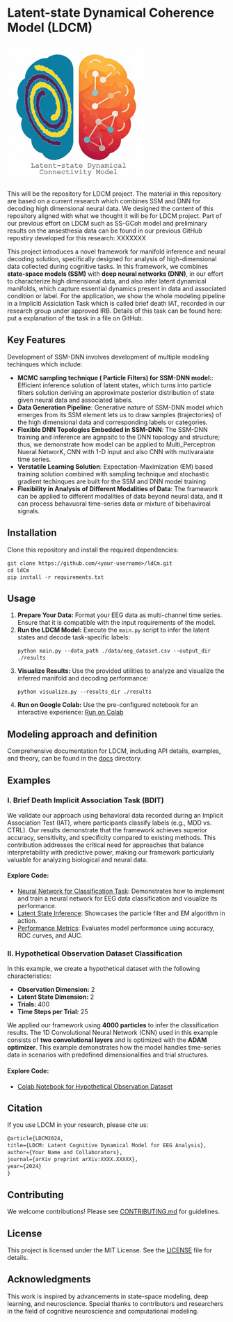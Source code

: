 <h1>Latent-state Dynamical Coherence Model (LDCM)</h1>
<img src="Pictures/Logo_LDCM.png" alt="LCDM Picture" height="320" width="320">
<p>
    This will be the repository for LDCM project. The material in this repository 
    are based on a current research which combines SSM and DNN for 
    decoding high dimensional neural data. We designed the content of this 
    repository aligned with what we thought it will be for LDCM project. Part of 
    our previous effort on LDCM such as SS-GCoh model and preliminary 
    results on the ansesthesia data can be found in our previous GitHub 
    repostiry developed for this research: XXXXXXX
</p>
<p>
    This project introduces a novel 
    framework for manifold inference and neural decoding solution, specifically 
    designed for analysis of high-dimensional data 
    collected during cognitive tasks. In this 
    framework, we combines <strong>state-space models 
    (SSM)</strong> with <strong>deep neural networks (DNN)</strong>, in our effort to characterize 
    high dimensional data, and also infer latent dynamical manifolds, which 
    capture essential dynamics present in data and associated condition or 
    label. For the application, we show the whole modeling pipeline in a 
    Impliciti Assiciation Task which is called brief death IAT, recorded in our 
    research group under approved IRB. Details of this task can be found here: 
    put a explanation of the task in a file on GitHub.
</p>

<h2>Key Features</h2>
<p>Development of SSM-DNN involves development of multiple modeling 
techinques which include:</p>
<ul>
    <li><strong>MCMC sampling technique ( Particle Filters) for SSM-DNN model:</strong>: Efficient inference solution of latent states, which turns into  particle filters solution deriving an approximate posterior distribution of state given neural data and 
associated labels.</li>
    <li><strong>Data Generation Pipeline</strong>: Generative nature of SSM-DNN model which emerges from its SSM 
element lets us to draw samples (trajectories) of the high dimensional 
data and corresponding labels or categories.</li>
    <li><strong>Flexible DNN Topologies Embedded in SSM-DNN</strong>: The SSM-DNN training and 
inference are agnpsitc to the DNN topology and structure; thus, we 
demonstrate how model can be applied to Multi_Perceptron Nueral 
NetworK, CNN with 1-D input and also CNN with mutivaraiate time 
series.</li>
    <li><strong>Verstatile Learning Solution</strong>: Expectation-Maximization (EM) 
based training solution combined with sampling technique and 
stochastic gradient techinques are built for the SSM and DNN model 
training</li>
    <li><strong>Flexibility in Analysis of Different Modalities of Data</strong>: The framework can be applied to different modalities of data 
beyond neural data, and it can process behavuoral time-series data or 
mixture of bibehaviroal signals.</li>
</ul>

<h2>Installation</h2>
<p>Clone this repository and install the required dependencies:</p>
<pre><code>git clone https://github.com/&lt;your-username&gt;/ldCm.git
cd ldCm
pip install -r requirements.txt</code></pre>

<h2>Usage</h2>
<ol>
    <li>
        <strong>Prepare Your Data:</strong> Format your EEG data as multi-channel time series. Ensure that it is 
        compatible with the input requirements of the model.
    </li>
    <li>
        <strong>Run the LDCM Model:</strong> Execute the <code>main.py</code> script to infer the latent states 
        and decode task-specific labels:
        <pre><code>python main.py --data_path ./data/eeg_dataset.csv --output_dir ./results</code></pre>
    </li>
    <li>
        <strong>Visualize Results:</strong> Use the provided utilities to analyze and visualize the inferred manifold 
        and decoding performance:
        <pre><code>python visualize.py --results_dir ./results</code></pre>
    </li>
    <li>
        <strong>Run on Google Colab:</strong> Use the pre-configured notebook for an interactive experience: 
        <a href="https://colab.research.google.com" target="_blank">Run on Colab</a>
    </li>
</ol>

<h2>Modeling approach and definition</h2>
<p>
    Comprehensive documentation for LDCM, including API details, examples, and theory, can be found in the <a href="Docs/">docs</a> directory.
</p>

<h2>Examples</h2>

<article id="example-1">
<h3>I. Brief Death Implicit Association Task (BDIT)</h3>
<p>
  We validate our approach using behavioral data recorded during an Implicit Association Test (IAT),
  where participants classify labels (e.g., MDD vs. CTRL). Our results demonstrate that the framework
  achieves superior accuracy, sensitivity, and specificity compared to existing methods. This contribution
  addresses the critical need for approaches that balance interpretability with predictive power, making our
  framework particularly valuable for analyzing biological and neural data.
</p>
<h4>Explore Code:</h4>
<ul>
    <li><a href="Neural_Network_for_Classification_Task.py">Neural Network for Classification Task</a>: Demonstrates how to implement and train a neural network for EEG data classification and visualize its performance.
    </li>
    <li>
        <a href="LatentStateInference.py">Latent State Inference</a>: Showcases the particle filter and EM algorithm in action.
    </li>
    <li>
        <a href="PerformanceMetrics.py">Performance Metrics</a>: Evaluates model performance using accuracy, ROC curves, and AUC.
    </li>
</ul>
</article>

<article id="example-2">
<h3>II. Hypothetical Observation Dataset Classification</h3>
<p>
  In this example, we create a hypothetical dataset with the following characteristics:
</p>
<ul>
  <li><strong>Observation Dimension:</strong> 2</li>
  <li><strong>Latent State Dimension:</strong> 2</li>
  <li><strong>Trials:</strong> 400</li>
  <li><strong>Time Steps per Trial:</strong> 25</li>
</ul>
<p>
  We applied our framework using <strong>4000 particles</strong> to infer the classification results.
  The 1D Convolutional Neural Network (CNN) used in this example consists of <strong>two convolutional layers</strong>
  and is optimized with the <strong>ADAM optimizer</strong>. This example demonstrates how the model handles
  time-series data in scenarios with predefined dimensionalities and trial structures.
</p>
<h4>Explore Code:</h4>
<ul>
  <li>
    <a href="https://colab.research.google.com/drive/1-F3BZ0BUh1HzCy5zRQy911UAcI7O6T8q#scrollTo=sGYr5ho1iHdu/" target="_blank">
      Colab Notebook for Hypothetical Observation Dataset
    </a>
  </li>
</ul>


<h2>Citation</h2>
<p>If you use LDCM in your research, please cite us:</p>
<pre><code>@article{LDCM2024,
title={LDCM: Latent Cognitive Dynamical Model for EEG Analysis},
author={Your Name and Collaborators},
journal={arXiv preprint arXiv:XXXX.XXXXX},
year={2024}
}</code></pre>

<h2>Contributing</h2>
<p>We welcome contributions! Please see <a href="CONTRIBUTING.md">CONTRIBUTING.md</a> for guidelines.</p>

<h2>License</h2>
<p>
    This project is licensed under the MIT License. See the <a href="LICENSE">LICENSE</a> file for details.
</p>

<h2>Acknowledgments</h2>
<p>
    This work is inspired by advancements in state-space modeling, deep learning, and neuroscience.
    Special thanks to contributors and researchers in the field of cognitive neuroscience and computational modeling.
</p>
